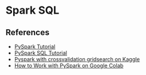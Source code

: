 # Spark SQL

## References
- [PySpark Tutorial](https://www.youtube.com/playlist?list=PL9ooVrP1hQOEBF5zdCdoMs2l1wws6be2X)
- [PySpark SQL Tutorial](https://www.youtube.com/watch?v=jgA5Y_E7BDY)
- [Pyspark with crossvalidation gridsearch on Kaggle](https://www.kaggle.com/suyashgulati/using-pyspark-randomforest-crossvalidatn-gridsrch)
- [How to Work with PySpark on Google Colab](https://www.analyticsvidhya.com/blog/2020/11/a-must-read-guide-on-how-to-work-with-pyspark-on-google-colab-for-data-scientists/)
